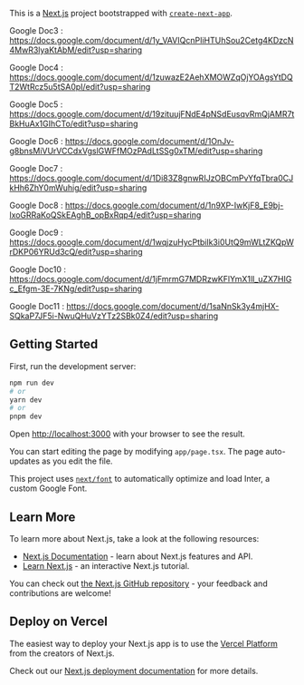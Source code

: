 This is a [Next.js](https://nextjs.org/) project bootstrapped with [`create-next-app`](https://github.com/vercel/next.js/tree/canary/packages/create-next-app).

Google Doc3 : https://docs.google.com/document/d/1y_VAVIQcnPIiHTUhSou2Cetg4KDzcN4MwR3lyaKtAbM/edit?usp=sharing

Google Doc4 : https://docs.google.com/document/d/1zuwazE2AehXMOWZqOjYOAgsYtDQT2WtRcz5u5tSA0pI/edit?usp=sharing

Google Doc5 : https://docs.google.com/document/d/19zituujFNdE4pNSdEusqvRmQjAMR7tBkHuAx1GIhCTo/edit?usp=sharing

Google Doc6 : https://docs.google.com/document/d/1OnJv-g8bnsMiVUrVCCdxVgslGWFfMOzPAdLtSSg0xTM/edit?usp=sharing

Google Doc7 : https://docs.google.com/document/d/1Di83Z8gnwRIJzOBCmPvYfqTbra0CJkHh6ZhY0mWuhig/edit?usp=sharing

Google Doc8 : https://docs.google.com/document/d/1n9XP-IwKjF8_E9bj-lxoGRRaKoQSkEAghB_opBxRqp4/edit?usp=sharing

Google Doc9 : https://docs.google.com/document/d/1wqjzuHycPtbilk3i0UtQ9mWLtZKQpWrDKP06YRUd3cQ/edit?usp=sharing

Google Doc10 : https://docs.google.com/document/d/1jFmrmG7MDRzwKFlYmX1lI_uZX7HIGc_Efgm-3E-7KNg/edit?usp=sharing

Google Doc11 : https://docs.google.com/document/d/1saNnSk3y4mjHX-SQkaP7JF5i-NwuQHuVzYTz2SBk0Z4/edit?usp=sharing


## Getting Started

First, run the development server:

```bash
npm run dev
# or
yarn dev
# or
pnpm dev
```

Open [http://localhost:3000](http://localhost:3000) with your browser to see the result.

You can start editing the page by modifying `app/page.tsx`. The page auto-updates as you edit the file.

This project uses [`next/font`](https://nextjs.org/docs/basic-features/font-optimization) to automatically optimize and load Inter, a custom Google Font.

## Learn More

To learn more about Next.js, take a look at the following resources:

- [Next.js Documentation](https://nextjs.org/docs) - learn about Next.js features and API.
- [Learn Next.js](https://nextjs.org/learn) - an interactive Next.js tutorial.

You can check out [the Next.js GitHub repository](https://github.com/vercel/next.js/) - your feedback and contributions are welcome!

## Deploy on Vercel

The easiest way to deploy your Next.js app is to use the [Vercel Platform](https://vercel.com/new?utm_medium=default-template&filter=next.js&utm_source=create-next-app&utm_campaign=create-next-app-readme) from the creators of Next.js.

Check out our [Next.js deployment documentation](https://nextjs.org/docs/deployment) for more details.
